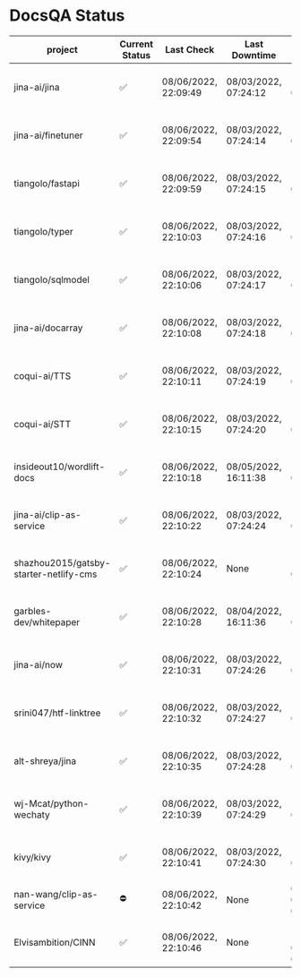 # DocsQA Status

|               project                |Current Status|     Last Check     |   Last Downtime    |              % Uptime              |
|--------------------------------------|--------------|--------------------|--------------------|------------------------------------|
|jina-ai/jina                          |✅            |08/06/2022, 22:09:49|08/03/2022, 07:24:12|156.915 (since 07/29/2022, 16:38:18)|
|jina-ai/finetuner                     |✅            |08/06/2022, 22:09:54|08/03/2022, 07:24:14|156.926 (since 07/29/2022, 16:38:18)|
|tiangolo/fastapi                      |✅            |08/06/2022, 22:09:59|08/03/2022, 07:24:15|156.942 (since 07/29/2022, 16:38:18)|
|tiangolo/typer                        |✅            |08/06/2022, 22:10:03|08/03/2022, 07:24:16|156.940 (since 07/29/2022, 16:38:18)|
|tiangolo/sqlmodel                     |✅            |08/06/2022, 22:10:06|08/03/2022, 07:24:17|156.947 (since 07/29/2022, 16:38:18)|
|jina-ai/docarray                      |✅            |08/06/2022, 22:10:08|08/03/2022, 07:24:18|156.941 (since 07/29/2022, 16:38:18)|
|coqui-ai/TTS                          |✅            |08/06/2022, 22:10:11|08/03/2022, 07:24:19|156.951 (since 07/29/2022, 16:38:18)|
|coqui-ai/STT                          |✅            |08/06/2022, 22:10:15|08/03/2022, 07:24:20|156.949 (since 07/29/2022, 16:38:18)|
|insideout10/wordlift-docs             |✅            |08/06/2022, 22:10:18|08/05/2022, 16:11:38|138.619 (since 07/29/2022, 16:38:18)|
|jina-ai/clip-as-service               |✅            |08/06/2022, 22:10:22|08/03/2022, 07:24:24|156.966 (since 07/29/2022, 16:38:18)|
|shazhou2015/gatsby-starter-netlify-cms|✅            |08/06/2022, 22:10:24|None                |100.000 (since 08/03/2022, 10:30:18)|
|garbles-dev/whitepaper                |✅            |08/06/2022, 22:10:28|08/04/2022, 16:11:36|138.783 (since 07/29/2022, 16:38:18)|
|jina-ai/now                           |✅            |08/06/2022, 22:10:31|08/03/2022, 07:24:26|156.969 (since 07/29/2022, 16:38:18)|
|srini047/htf-linktree                 |✅            |08/06/2022, 22:10:32|08/03/2022, 07:24:27|185.608 (since 07/31/2022, 18:29:28)|
|alt-shreya/jina                       |✅            |08/06/2022, 22:10:35|08/03/2022, 07:24:28|156.969 (since 07/29/2022, 16:38:18)|
|wj-Mcat/python-wechaty                |✅            |08/06/2022, 22:10:39|08/03/2022, 07:24:29|156.973 (since 07/29/2022, 16:38:18)|
|kivy/kivy                             |✅            |08/06/2022, 22:10:41|08/03/2022, 07:24:30|156.970 (since 07/29/2022, 16:38:18)|
|nan-wang/clip-as-service              |⛔️           |08/06/2022, 22:10:42|None                |0.000 (since 08/04/2022, 05:17:56)  |
|Elvisambition/CINN                    |✅            |08/06/2022, 22:10:46|None                |100.000 (since 08/04/2022, 07:09:50)|
